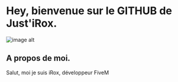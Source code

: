 # Hey, bienvenue sur le GITHUB de Just'iRox.

![image alt](https://media.discordapp.net/attachments/1238212794042683478/1276155124108099664/Design_sans_titre_22.png?ex=66c87f93&is=66c72e13&hm=df4c288fe111240c4ffdeed33dbc741d0c5ef93db8a65e60eeb973f9f6ffe141&=&format=webp&quality=lossless&width=1440&height=480)


## A propos de moi.

Salut, moi je suis iRox, développeur FiveM
